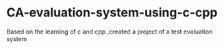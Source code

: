 # CA-evaluation-system-using-c-cpp
Based on the learning of c and cpp ,created a project of a test evaluation system
